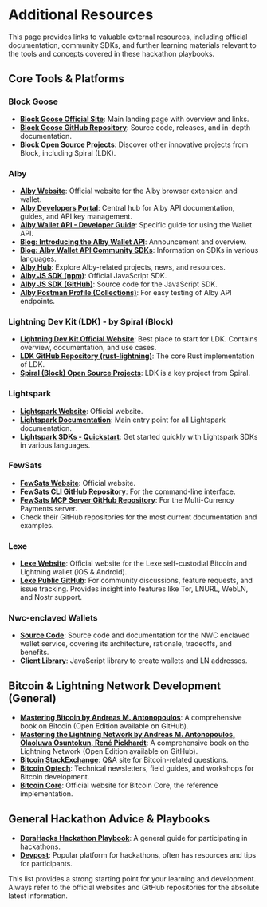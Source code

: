 # Additional Resources

This page provides links to valuable external resources, including official documentation, community SDKs, and further learning materials relevant to the tools and concepts covered in these hackathon playbooks.

## Core Tools & Platforms

### Block Goose
*   **[Block Goose Official Site](https://block.github.io/goose/)**: Main landing page with overview and links.
*   **[Block Goose GitHub Repository](https://github.com/block/goose)**: Source code, releases, and in-depth documentation.
*   **[Block Open Source Projects](https://block.xyz/open-source)**: Discover other innovative projects from Block, including Spiral (LDK).

### Alby
*   **[Alby Website](https://getalby.com/)**: Official website for the Alby browser extension and wallet.
*   **[Alby Developers Portal](https://getalby.com/developers)**: Central hub for Alby API documentation, guides, and API key management.
*   **[Alby Wallet API - Developer Guide](https://guides.getalby.com/developer-guide/alby-wallet-api)**: Specific guide for using the Wallet API.
*   **[Blog: Introducing the Alby Wallet API](https://blog.getalby.com/introducing-the-alby-wallet-api/)**: Announcement and overview.
*   **[Blog: Alby Wallet API Community SDKs](https://blog.getalby.com/introducing-alby-wallet-api-community-sdks/)**: Information on SDKs in various languages.
*   **[Alby Hub](https://albyhub.com/)**: Explore Alby-related projects, news, and resources.
*   **[Alby JS SDK (npm)](https://www.npmjs.com/package/alby-js-sdk)**: Official JavaScript SDK.
*   **[Alby JS SDK (GitHub)](https://github.com/getAlby/alby-js-sdk)**: Source code for the JavaScript SDK.
*   **[Alby Postman Profile (Collections)](https://www.postman.com/getalby)**: For easy testing of Alby API endpoints.

### Lightning Dev Kit (LDK) - by Spiral (Block)
*   **[Lightning Dev Kit Official Website](https://lightningdevkit.org/)**: Best place to start for LDK. Contains overview, documentation, and use cases.
*   **[LDK GitHub Repository (rust-lightning)](https://github.com/lightningdevkit/rust-lightning)**: The core Rust implementation of LDK.
*   **[Spiral (Block) Open Source Projects](https://block.xyz/open-source)**: LDK is a key project from Spiral.

### Lightspark
*   **[Lightspark Website](https://www.lightspark.com/)**: Official website.
*   **[Lightspark Documentation](https://docs.lightspark.com/)**: Main entry point for all Lightspark documentation.
*   **[Lightspark SDKs - Quickstart](https://docs.lightspark.com/lightspark-sdk/quickstart)**: Get started quickly with Lightspark SDKs in various languages.

### FewSats
*   **[FewSats Website](https://www.fewsats.com/)**: Official website.
*   **[FewSats CLI GitHub Repository](https://github.com/Fewsats/fewsatscli)**: For the command-line interface.
*   **[FewSats MCP Server GitHub Repository](https://github.com/Fewsats/fewsats-mcp)**: For the Multi-Currency Payments server.
*   Check their GitHub repositories for the most current documentation and examples.

### Lexe
*   **[Lexe Website](https://lexe.app/)**: Official website for the Lexe self-custodial Bitcoin and Lightning wallet (iOS & Android).
*   **[Lexe Public GitHub](https://github.com/lexe-app/lexe-public)**: For community discussions, feature requests, and issue tracking. Provides insight into features like Tor, LNURL, WebLN, and Nostr support.

### Nwc-enclaved Wallets
*   **[Source Code](https://github.com/nostrband/nwc-enclaved)**: Source code and documentation for the NWC enclaved wallet service, covering its architecture, rationale, tradeoffs, and benefits.
*   **[Client Library](https://github.com/nostrband/nwc-enclaved-utils)**: JavaScript library to create wallets and LN addresses.

## Bitcoin & Lightning Network Development (General)

*   **[Mastering Bitcoin by Andreas M. Antonopoulos](https://github.com/bitcoinbook/bitcoinbook)**: A comprehensive book on Bitcoin (Open Edition available on GitHub).
*   **[Mastering the Lightning Network by Andreas M. Antonopoulos, Olaoluwa Osuntokun, René Pickhardt](https://github.com/lnbook/lnbook)**: A comprehensive book on the Lightning Network (Open Edition available on GitHub).
*   **[Bitcoin StackExchange](https://bitcoin.stackexchange.com/)**: Q&A site for Bitcoin-related questions.
*   **[Bitcoin Optech](https://bitcoinops.org/)**: Technical newsletters, field guides, and workshops for Bitcoin development.
*   **[Bitcoin Core](https://bitcoincore.org/)**: Official website for Bitcoin Core, the reference implementation.

## General Hackathon Advice & Playbooks

*   **[DoraHacks Hackathon Playbook](https://dorahacksglobal.github.io/Hackathon-Playbook/)**: A general guide for participating in hackathons.
*   **[Devpost](https://devpost.com/)**: Popular platform for hackathons, often has resources and tips for participants.

This list provides a strong starting point for your learning and development. Always refer to the official websites and GitHub repositories for the absolute latest information.

